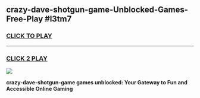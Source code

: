 
## crazy-dave-shotgun-game-Unblocked-Games-Free-Play #l3tm7
<h3>
<a href="https://us.freeplayer.one?title=crazy-dave-shotgun-game&ref=9M">CLICK TO PLAY</a></h3>
<hr>

<h3>
<a href="https://us.freeplayer.one?title=crazy-dave-shotgun-game&ref=9M">CLICK 2 PLAY</a>
  
</h3>

<a href="https://us.freeplayer.one?title=crazy-dave-shotgun-game&ref=9M"><img src="https://clearcache.store/games.png"></a>


**crazy-dave-shotgun-game games unblocked: Your Gateway to Fun and Accessible Online Gaming**
